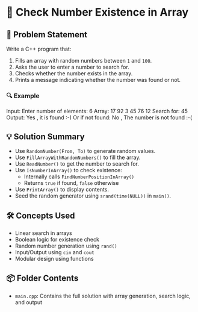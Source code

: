 # 🔎 Check Number Existence in Array

## 🧩 Problem Statement
Write a C++ program that:
1. Fills an array with random numbers between `1` and `100`.
2. Asks the user to enter a number to search for.
3. Checks whether the number exists in the array.
4. Prints a message indicating whether the number was found or not.

### 🔍 Example
Input:
Enter number of elements: 6 
Array: 17 92 3 45 76 12 
Search for: 45
Output:
Yes , it is found :-)
Or if not found:
No , The number is not found :-(

## 💡 Solution Summary
- Use `RandomNumber(From, To)` to generate random values.
- Use `FillArrayWithRandomNumbers()` to fill the array.
- Use `ReadNumber()` to get the number to search for.
- Use `IsNumberInArray()` to check existence:
  - Internally calls `FindNumberPositionInArray()`
  - Returns `true` if found, `false` otherwise
- Use `PrintArray()` to display contents.
- Seed the random generator using `srand(time(NULL))` in `main()`.

## 🛠️ Concepts Used
- Linear search in arrays
- Boolean logic for existence check
- Random number generation using `rand()`
- Input/Output using `cin` and `cout`
- Modular design using functions

## 📦 Folder Contents
- `main.cpp`: Contains the full solution with array generation, search logic, and output
